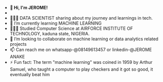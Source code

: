 - **👋 Hi, I'm JEROME!**
- 
- 👩🏻‍💻 DATA SCIENTIST sharing about my journey and learnings in tech.
- 🌱 I’m currently learning MACHINE LEARNING
- 👩🏻‍🎓 Studied Computer Science at AIRFORCE INSTITUTE OF TECHNOLOGY, kaduna state, NIGERIA.
- 💞️ I’m looking to collaborate on machine learning or data analytics related projects
- 📫 Can reach me on whatsapp-@08149613457 or linkedin-@JEROME ANAKE
- ⚡ Fun fact: The term "machine learning" was coined in 1959 by Arthur Samuel, who taught a computer to play checkers and it got so good, it eventually beat him



<!---
Jerome-de/Jerome-de is a ✨ special ✨ repository because its `README.md` (this file) appears on your GitHub profile.
You can click the Preview link to take a look at your changes.
--->
